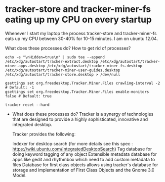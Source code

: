 # tracker-store and tracker-miner-fs eating up my CPU on every startup
Whenever I start my laptop the process tracker-store and tracker-miner-fs eats up my CPU between 30-40% for 10-15 minutes. I am on ubuntu 12.04.

What does these processes do? How to get rid of processes?
```
echo -e "\nHidden=true\n" | sudo tee --append /etc/xdg/autostart/tracker-extract.desktop /etc/xdg/autostart/tracker-miner-apps.desktop /etc/xdg/autostart/tracker-miner-fs.desktop /etc/xdg/autostart/tracker-miner-user-guides.desktop /etc/xdg/autostart/tracker-store.desktop > /dev/null

gsettings set org.freedesktop.Tracker.Miner.Files crawling-interval -2  # Default: -1
gsettings set org.freedesktop.Tracker.Miner.Files enable-monitors false # Default: true

tracker reset --hard   
```
* What does these processes do?
  Tracker is a synergy of technologies that are designed to provide a highly sophisticated, innovative and integrated desktop.

  Tracker provides the following:

  Indexer for desktop search (for more details see this spec : https://wiki.ubuntu.com/IntegratedDesktopSearch)
  Tag database for doing keyword tagging of any object
  Extensible metadata database for apps like gedit and rhythmbox which need to add custom metadata to files
  Database for first class objects allows using tracker's database for storage and implementation of First Class Objects and the Gnome 3.0 Model.
